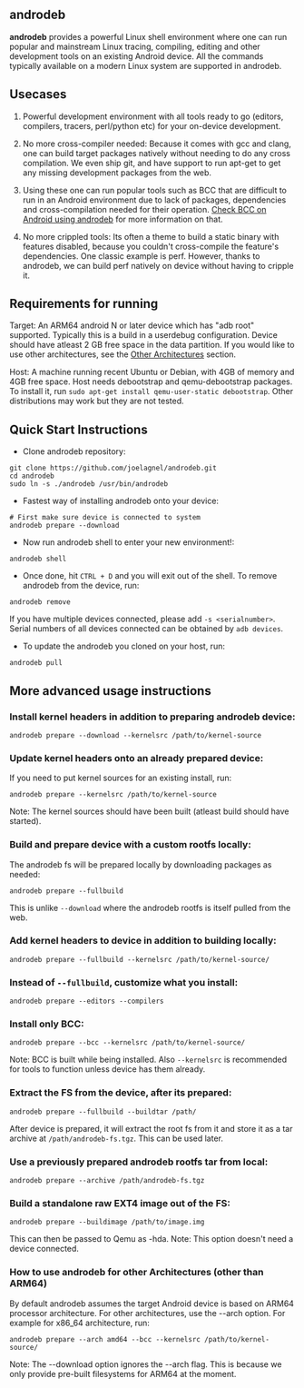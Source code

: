 androdeb
--------

**androdeb** provides a powerful Linux shell environment where one can
run popular and mainstream Linux tracing, compiling, editing and other
development tools on an existing Android device. All the commands typically
available on a modern Linux system are supported in androdeb.

Usecases
--------
1. Powerful development environment with all tools ready to go (editors,
compilers, tracers, perl/python etc) for your on-device development.

2. No more cross-compiler needed: Because it comes with gcc and clang, one can
build target packages natively without needing to do any cross compilation. We even
ship git, and have support to run apt-get to get any missing development packages
from the web.

3. Using these one can run popular tools such as BCC that are difficult to run
in an Android environment due to lack of packages, dependencies and
cross-compilation needed for their operation. [Check BCC on Android using
androdeb](https://github.com/joelagnel/androdeb/blob/master/BCC.md) for more
information on that.

4. No more crippled tools: Its often a theme to build a static binary with
features disabled, because you couldn't cross-compile the feature's dependencies. One
classic example is perf. However, thanks to androdeb, we can build perf natively
on device without having to cripple it.

Requirements for running
------------------------
Target:
An ARM64 android N or later device which has "adb root" supported. Typically
this is a build in a userdebug configuration. Device should have atleast 2 GB
free space in the data partition. If you would like to use other architectures,
see the [Other Architectures](https://github.com/joelagnel/androdeb/blob/master/README.md#how-to-use-androdeb-for-other-architectures-other-than-arm64) section.

Host:
A machine running recent Ubuntu or Debian, with 4GB of memory and 4GB free space.
Host needs debootstrap and qemu-debootstrap packages.
To install it, run `sudo apt-get install qemu-user-static debootstrap`.
Other distributions may work but they are not tested.

Quick Start Instructions
------------------------
* Clone androdeb repository:
```
git clone https://github.com/joelagnel/androdeb.git
cd androdeb
sudo ln -s ./androdeb /usr/bin/androdeb
```

* Fastest way of installing androdeb onto your device:
```
# First make sure device is connected to system
androdeb prepare --download
```

* Now run androdeb shell to enter your new environment!:
```
androdeb shell
```

* Once done, hit `CTRL + D` and you will exit out of the shell.
To remove androdeb from the device, run:
```
androdeb remove
```
If you have multiple devices connected, please add `-s <serialnumber>`.
Serial numbers of all devices connected can be obtained by `adb devices`.

* To update the androdeb you cloned on your host, run:
```
androdeb pull
```

More advanced usage instructions
--------------------------------
### Install kernel headers in addition to preparing androdeb device:
```
androdeb prepare --download --kernelsrc /path/to/kernel-source
```

### Update kernel headers onto an already prepared device:

If you need to put kernel sources for an existing install, run:
```
androdeb prepare --kernelsrc /path/to/kernel-source
```
Note: The kernel sources should have been built (atleast build should have started).

### Build and prepare device with a custom rootfs locally:

The androdeb fs will be prepared locally by downloading packages as needed:
```
androdeb prepare --fullbuild
```
This is unlike `--download` where the androdeb rootfs is itself pulled from the web.

### Add kernel headers to device in addition to building locally:
```
androdeb prepare --fullbuild --kernelsrc /path/to/kernel-source/
```

### Instead of `--fullbuild`, customize what you install:
```
androdeb prepare --editors --compilers
```

### Install only BCC:
```
androdeb prepare --bcc --kernelsrc /path/to/kernel-source/
```
Note: BCC is built while being installed. Also `--kernelsrc` is
recommended for tools to function unless device has them
already.

### Extract the FS from the device, after its prepared:
```
androdeb prepare --fullbuild --buildtar /path/
```
After device is prepared, it will extract the root fs from it
and store it as a tar archive at `/path/androdeb-fs.tgz`. This
can be used later.

### Use a previously prepared androdeb rootfs tar from local:
```
androdeb prepare --archive /path/androdeb-fs.tgz
```

### Build a standalone raw EXT4 image out of the FS:
```
androdeb prepare --buildimage /path/to/image.img
```
This can then be passed to Qemu as -hda. Note: This option doesn't need a
device connected.

### How to use androdeb for other Architectures (other than ARM64)
By default androdeb assumes the target Android device is based on ARM64
processor architecture. For other architectures, use the --arch option. For
example for x86_64 architecture, run:
```
androdeb prepare --arch amd64 --bcc --kernelsrc /path/to/kernel-source/
```
Note: The --download option ignores the --arch flag. This is because we only
provide pre-built filesystems for ARM64 at the moment.
